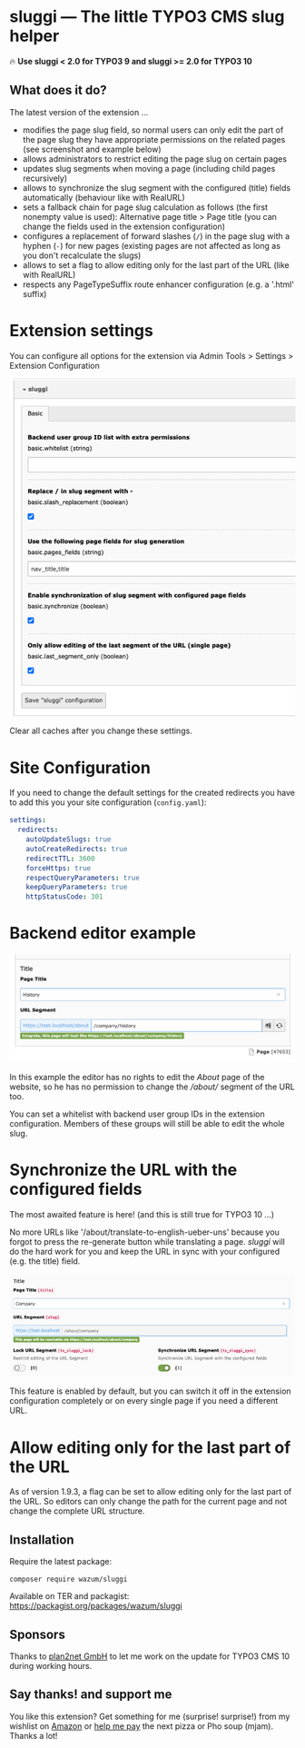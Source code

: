 # sluggi — The little TYPO3 CMS slug helper

:fire: **Use sluggi < 2.0 for TYPO3 9 and sluggi >= 2.0 for TYPO3 10**

## What does it do?

The latest version of the extension … 
* modifies the page slug field, so normal users can only edit the part of the page slug they have appropriate permissions on the related pages (see screenshot and example below)
* allows administrators to restrict editing the page slug on certain pages
* updates slug segments when moving a page (including child pages recursively)
* allows to synchronize the slug segment with the configured (title) fields automatically (behaviour like with RealURL)
* sets a fallback chain for page slug calculation as follows (the first nonempty value is used): Alternative page title > Page title (you can change the fields used in the extension configuration)
* configures a replacement of forward slashes (`/`) in the page slug with a hyphen (`-`) for new pages (existing pages are not affected as long as you don't recalculate the slugs)
* allows to set a flag to allow editing only for the last part of the URL (like with RealURL)
* respects any PageTypeSuffix route enhancer configuration (e.g. a '.html' suffix)

# Extension settings

You can configure all options for the extension via Admin Tools > Settings > Extension Configuration

![sluggi Settings](Resources/Public/Screenshots/sluggi_options.png)

Clear all caches after you change these settings.

# Site Configuration

If you need to change the default settings for the created redirects you have to add this you your site configuration (`config.yaml`):

```yaml
settings:
  redirects:
    autoUpdateSlugs: true
    autoCreateRedirects: true
    redirectTTL: 3600
    forceHttps: true
    respectQueryParameters: true
    keepQueryParameters: true
    httpStatusCode: 301
```

# Backend editor example

![sluggi Features](Resources/Public/Screenshots/sluggi_features.png)

In this example the editor has no rights to edit the _About_ page of the website, so he has no permission to change the _/about/_ segment of the URL too.

You can set a whitelist with backend user group IDs in the extension configuration. Members of these groups will still be able to edit the whole slug.

# Synchronize the URL with the configured fields

The most awaited feature is here!
(and this is still true for TYPO3 10 …)

No more URLs like '/about/translate-to-english-ueber-uns' because you forgot to press the re-generate button while translating a page.
_sluggi_ will do the hard work for you and keep the URL in sync with your configured (e.g. the title) field.

![sluggi Synchronization](Resources/Public/Screenshots/sluggi_sync.png)

This feature is enabled by default, but you can switch it off in the extension configuration completely or on every single page if you need a different URL.

# Allow editing only for the last part of the URL

As of version 1.9.3, a flag can be set to allow editing only for the last part of the URL.
So editors can only change the path for the current page and not change the complete URL structure.

## Installation

Require the latest package:

    composer require wazum/sluggi

Available on TER and packagist:
https://packagist.org/packages/wazum/sluggi

## Sponsors

Thanks to [plan2net GmbH](https://www.plan2.net/) to let me work on the update for TYPO3 CMS 10 during working hours.

## Say thanks! and support me

You like this extension? Get something for me (surprise! surprise!) from my wishlist on [Amazon](https://smile.amazon.de/hz/wishlist/ls/307SIOOD654GF/) or [help me pay](https://www.paypal.me/wazum) the next pizza or Pho soup (mjam). Thanks a lot!
